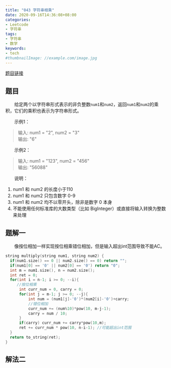 ```yaml
---
title: "043 字符串相乘"
date: 2020-09-16T14:36:08+08:00
categories:
- Leetcode
- 字符串
tags:
- 字符串
- 数学
keywords:
- tech
#thumbnailImage: //example.com/image.jpg
---
```

[题目链接](https://leetcode-cn.com/problems/multiply-strings/)
<!--more-->
## 题目
　　给定两个以字符串形式表示的非负整数`num1`和`num2`，返回`num1`和`num2`的乘积，它们的乘积也表示为字符串形式。

　　示例1：
> 输入: num1 = "2", num2 = "3"  
输出: "6"

　　示例2：
> 输入: num1 = "123", num2 = "456"  
输出: "56088"

　　说明：
1. num1 和 num2 的长度小于110
2. num1 和 num2 只包含数字 0-9
3. num1 和 num2 均不以零开头，除非是数字 0 本身
4. 不能使用任何标准库的大数类型（比如 BigInteger）或直接将输入转换为整数来处理

## 题解一
　　像按位相加一样实现按位相乘错位相加，但是输入超出int范围导致不能AC。

```cpp
string multiply(string num1, string num2) {
  if(num1.size() == 0 || num2.size() == 0) return "";
  if(num1[0] == '0' || num2[0] == '0') return "0";
  int m = num1.size(), n = num2.size();
  int ret = 0;
  for(int i = n-1; i >= 0; --i){
     //按位相乘
      int curr_num = 0, carry = 0;
      for(int j = m-1; j >= 0; --j){
          int num = (num1[j]-'0')*(num2[i]-'0')+carry;
          //错位相加
          curr_num += (num%10)*pow(10, m-j-1);
          carry = num / 10;
      }
      if(carry) curr_num += carry*pow(10,m);
      ret += curr_num * pow(10, n-i-1); //可能超出int范围
  }
  return to_string(ret);
}
```

## 解法二
　　